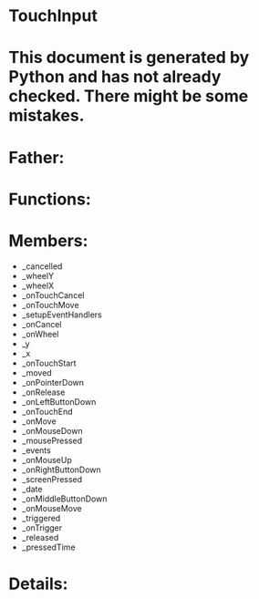 TouchInput
===

# This document is generated by Python and has not already checked. There might be some mistakes.

# Father:

# Functions:

# Members:
* _cancelled
* _wheelY
* _wheelX
* _onTouchCancel
* _onTouchMove
* _setupEventHandlers
* _onCancel
* _onWheel
* _y
* _x
* _onTouchStart
* _moved
* _onPointerDown
* _onRelease
* _onLeftButtonDown
* _onTouchEnd
* _onMove
* _onMouseDown
* _mousePressed
* _events
* _onMouseUp
* _onRightButtonDown
* _screenPressed
* _date
* _onMiddleButtonDown
* _onMouseMove
* _triggered
* _onTrigger
* _released
* _pressedTime

# Details:
